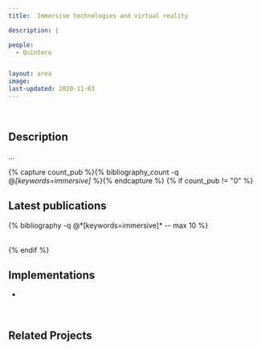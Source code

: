 ```yaml
---
title:  Immersive technologies and virtual reality

description: |

people:
  - Quintero


layout: area
image:
last-updated: 2020-11-03
---
```


<br>

## Description

...

{% capture count_pub %}{% bibliography_count -q @*[keywords=immersive]* %}{% endcapture %}
{% if count_pub != "0" %}
<br>

## Latest publications

<div class="publications">
    <table class="table">
        <tbody>
        <tr>
          {% bibliography -q @*[keywords=immersive]*  -- max 10 %}
        </tr>
        </tbody>
    </table>
</div>
{% endif %}
 
 <br>
 
## Implementations

- 

<br>

## Related Projects


